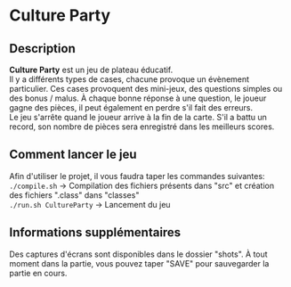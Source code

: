 # Culture Party

## Description

**Culture Party** est un jeu de plateau éducatif. <br>
Il y a différents types de cases, chacune provoque un évènement particulier. Ces cases provoquent des mini-jeux, des questions simples ou des bonus / malus. À chaque bonne réponse à une question, le joueur gagne des pièces, il peut également en perdre s'il fait des erreurs. <br>
Le jeu s'arrête quand le joueur arrive à la fin de la carte. S'il a battu un record, son nombre de pièces sera enregistré dans les meilleurs scores.

## Comment lancer le jeu

Afin d'utiliser le projet, il vous faudra taper les commandes suivantes: <br>
`./compile.sh` &rarr; Compilation des fichiers présents dans "src" et création des fichiers ".class" dans "classes" <br>
`./run.sh CultureParty` &rarr; Lancement du jeu

## Informations supplémentaires

Des captures d'écrans sont disponibles dans le dossier "shots".
À tout moment dans la partie, vous pouvez taper "SAVE" pour sauvegarder la partie en cours.  
